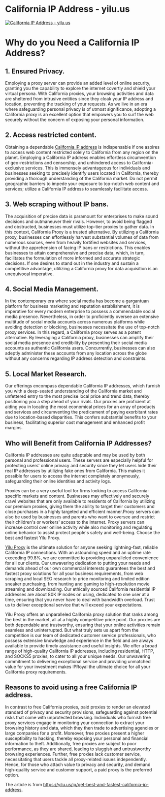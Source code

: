 # California IP Address - yilu.us
[![California IP Address - yilu.us](https://res.cloudinary.com/marcomontalbano/image/upload/v1682230042/video_to_markdown/images/youtube--F5Hur0Nse9o-c05b58ac6eb4c4700831b2b3070cd403.jpg)](https://www.youtube.com/watch?v=F5Hur0Nse9o "California IP Address - yilu.us")
# Why do you Need a California IP Address?  
## 1. Ensured Privacy.  
Employing a proxy server can provide an added level of online security, granting you the capability to explore the internet covertly and shield your virtual persona. With California proxies, your browsing activities and data are sheltered from intrusive entities since they cloak your IP address and location, preventing the tracking of your requests. As we live in an era where safeguarding personal privacy is of utmost significance, adopting a California proxy is an excellent option that empowers you to surf the web securely without the concern of exposing your personal information.  

## 2. Access restricted content.  
Obtaining a dependable [California IP address](https://yilu.us/ip/get-best-and-fastest-california-ip-address) is indispensable if one aspires to access web content restricted solely to California from any region on the planet. Employing a California IP address enables effortless circumvention of geo-restrictions and censorship, and unhindered access to California-exclusive services. This is immensely advantageous for individuals and businesses seeking to precisely identify users located in California, thereby providing a thorough understanding of the California market. Do not permit geographic barriers to impede your exposure to top-notch web content and services; utilize a California IP address to seamlessly facilitate access.  

## 3. Web scraping without IP bans.  
The acquisition of precise data is paramount for enterprises to make sound decisions and outmaneuver their rivals. However, to avoid being flagged and obstructed, businesses must utilize top-tier proxies to gather data. In this context, California Proxy is a trusted alternative. By utilizing a California proxy, businesses can effortlessly harvest substantial volumes of data from numerous sources, even from heavily fortified websites and services, without the apprehension of facing IP bans or restrictions. This enables businesses to attain comprehensive and precise data, which, in turn, facilitates the formulation of more informed and accurate strategic decisions. If one desires to stand out in the industry and sustain a competitive advantage, utilizing a California proxy for data acquisition is an unequivocal imperative.  

## 4. Social Media Management.  
In the contemporary era where social media has become a gargantuan platform for business marketing and reputation establishment, it is imperative for every modern enterprise to possess a commendable social media presence. Nevertheless, in order to proficiently oversee an extensive multitude of social media accounts across numerous platforms while avoiding detection or blocking, businesses necessitate the use of top-notch proxy services. In this regard, a California proxy serves as a potent alternative. By leveraging a California proxy, businesses can amplify their social media presence and credibility by presenting their social media accounts as authentic California users. Concurrently, businesses can also adeptly administer these accounts from any location across the globe without any concerns regarding IP address detection and constraints.  

## 5. Local Market Research.  
Our offerings encompass dependable California IP addresses, which furnish you with a deep-seated understanding of the California market and unfettered entry to the most precise local price and trend data, thereby positioning you a step ahead of your rivals. Our proxies are proficient at aiding you in locating the most economical prices for an array of products and services and circumventing the predicament of paying exorbitant rates due to location-based disparities. This confers substantial benefits to your business, facilitating superior cost management and enhanced profit margins.  

## Who will Benefit from California IP Addresses? 
California IP addresses are quite adaptable and may be used by both personal and professional users. These servers are especially helpful for protecting users' online privacy and security since they let users hide their real IP addresses by utilizing fake ones from California. This makes it possible for users to access the internet completely anonymously, safeguarding their online identities and activity logs. 

Proxies can be a very useful tool for firms looking to access California-specific markets and content. Businesses may effectively and securely crawl websites that are only available to residents of California by utilizing our premium proxies, giving them the ability to target their customers and close purchases in a highly targeted and efficient manner.Proxy servers can also be used by businesses and parents who want to oversee and restrict their children's or workers' access to the Internet. Proxy servers can increase control over online activity while also monitoring and regulating online behavior to assist protect people's safety and well-being.
Choose the best and fastest Yilu Proxy.  

[Yilu Proxy](https://yilu.us) is the ultimate solution for anyone seeking lightning-fast, reliable California IP connections. With an astounding speed and an uptime rate exceeding 99.8%, we are committed to providing unparalleled convenience for all our clients. Our unwavering dedication to putting your needs and demands ahead of our own commercial interests guarantees the best and fastest proxy solutions for all your business requirements, from web scraping and local SEO research to price monitoring and limited edition sneaker purchasing, from hunting and gaming to high-resolution movie streaming and downloading. Our ethically sourced California residential IP addresses are about 80K IP nodes on using, dedicated to one user at a time, ensuring that you never have to deal with bandwidth overload. Trust us to deliver exceptional service that will exceed your expectations.

Yilu Proxy offers an unparalleled California proxy solution that ranks among the best in the market, all at a highly competitive price point. Our proxies are both dependable and trustworthy, ensuring that your online activities remain seamless and uninterrupted. But what truly sets us apart from the competition is our team of dedicated customer service professionals, who possess extensive knowledge and experience in the field and are always available to provide timely assistance and useful insights. We offer a broad range of high-quality California IP addresses, including residential, HTTP, and SOCKS5 proxies, to cater to all your unique needs. Our unwavering commitment to delivering exceptional service and providing unmatched value for your investment makes IPRoyal the ultimate choice for all your California proxy requirements.

## Reasons to avoid using a free California IP address.  
In contrast to free California proxies, paid proxies to render an elevated standard of privacy and security provisions, safeguarding against potential risks that come with unprotected browsing. Individuals who furnish free proxy services engage in monitoring your connection to extract your browsing history and data, which they then trade to advertising agencies or large companies for a profit. Moreover, free proxies present a higher susceptibility to hacking, thereby exposing your personal and financial information to theft. Additionally, free proxies are subject to poor performance, as they are shared, leading to sluggish and untrustworthy browsing experiences. Further, free proxies lack customer service, necessitating that users tackle all proxy-related issues independently. Hence, for those who attach value to privacy and security, and demand high-quality service and customer support, a paid proxy is the preferred option.  

The article is from https://yilu.us/ip/get-best-and-fastest-california-ip-address.
